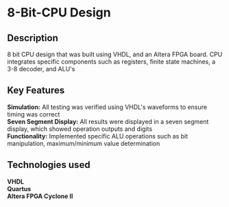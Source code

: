 # 8-Bit-CPU Design

## Description
8 bit CPU design that was built using VHDL, and an Altera FPGA board. CPU integrates specific components such as registers, finite state machines, a 3-8 decoder, and ALU's

## Key Features
<b>Simulation:</b> All testing was verified using VHDL's waveforms to ensure timing was correct<br> 
<b>Seven Segment Display:</b> All results were displayed in a seven segment display, which showed operation outputs and digits <br>
<b>Functionality:</b> Implemented specific ALU operations such as bit manipulation, maximum/minimum value determination

## Technologies used
<b>VHDL</b><br>
<b>Quartus</b><br>
<b>Altera FPGA Cyclone II</b><br>

